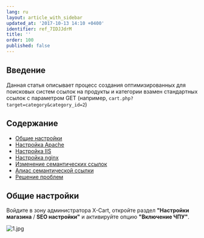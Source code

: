 ```yaml
---
lang: ru
layout: article_with_sidebar
updated_at: '2017-10-13 14:10 +0400'
identifier: ref_7IDJJdrM
title: ''
order: 100
published: false
---
```

## Введение

Данная статья описывает процесс создания оптимизированных для поисковых систем ссылок на продукты и категории взамен стандартных ссылок с параметром GET (например, `cart.php?target=category&category_id=2`)

## Содержание

*   [Общие настройки](#general-setup)
*   [Настройка Apache](#setting-up-apache)
*   [Настройка IIS](#setting-up-iis)
*   [Настройка nginx](#setting-up-nginx)
*   [Изменение семантических ссылок](#tweaking-cleanurls)
*   [Алиас семантической ссылки](#clean-url-aliases)
*   [Решение проблем](#troubleshooting)


## Общие настройки

Войдите в зону администратора X-Cart, откройте раздел **"Настройки магазина** / **SEO настройки"** и активируйте опцию **"Включение ЧПУ"**.

![1.jpg]({{site.baseurl}}/attachments/ref_7IDJJdrM/1.jpg)






